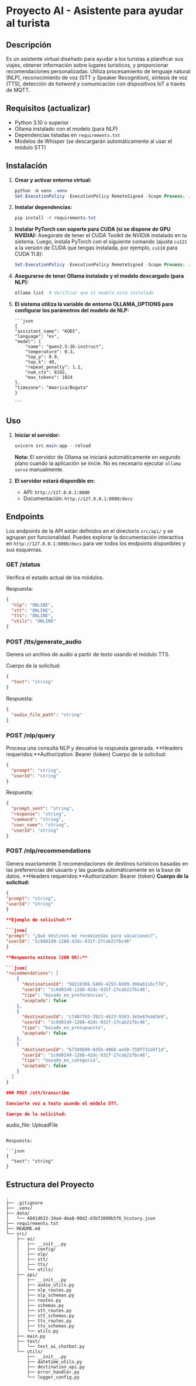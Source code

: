 # Proyecto AI - Asistente para ayudar al turista

## Descripción

Es un asistente virtual diseñado para ayudar a los turistas a planificar sus viajes, obtener información sobre lugares turísticos, y proporcionar recomendaciones personalizadas. Utiliza procesamiento de lenguaje natural (NLP), reconocimiento de voz (STT y Speaker Recognition), síntesis de voz (TTS), detección de hotword y comunicación con dispositivos IoT a través de MQTT.

## Requisitos (actualizar)

- Python 3.10 o superior
- Ollama instalado con el modelo (para NLP)
- Dependencias listadas en `requirements.txt`
- Modelos de Whisper (se descargarán automáticamente al usar el módulo STT)

## Instalación

1.  **Crear y activar entorno virtual:**

    ```powershell
    python -m venv .venv
    Set-ExecutionPolicy -ExecutionPolicy RemoteSigned -Scope Process; ./.venv/Scripts/Activate.ps1
    ```

2.  **Instalar dependencias:**

    ```powershell
    pip install -r requirements.txt
    ```

3.  **Instalar PyTorch con soporte para CUDA (si se dispone de GPU NVIDIA):**
    Asegúrate de tener el CUDA Toolkit de NVIDIA instalado en tu sistema. Luego, instala PyTorch con el siguiente comando (ajusta `cu121` a la versión de CUDA que tengas instalada, por ejemplo, `cu118` para CUDA 11.8):

    ```powershell
    Set-ExecutionPolicy -ExecutionPolicy RemoteSigned -Scope Process; ./.venv/Scripts/Activate.ps1; pip install torch torchvision torchaudio --index-url https://download.pytorch.org/whl/cu121
    ```

4.  **Asegurarse de tener Ollama instalado y el modelo descargado (para NLP):**

    ```powershell
    ollama list  # Verificar que el modelo está instalado
    ```

5.  **El sistema utiliza la variable de entorno OLLAMA_OPTIONS para configurar los parámetros del modelo de NLP:**

        ```json
        {
        "assistant_name": "KODI",
        "language": "es",
        "model": {
            "name": "qwen2.5:3b-instruct",
            "temperature": 0.3,
            "top_p": 0.9,
            "top_k": 40,
            "repeat_penalty": 1.1,
            "num_ctx": 8192,
            "max_tokens": 1024
        },
        "timezone": "America/Bogota"
        }

        ```

## Uso

1.  **Iniciar el servidor:**

    ```powershell
    uvicorn src.main:app --reload
    ```

    **Nota:** El servidor de Ollama se iniciará automáticamente en segundo plano cuando la aplicación se inicie. No es necesario ejecutar `ollama serve` manualmente.

2.  **El servidor estará disponible en:**

    - API: `http://127.0.0.1:8000`
    - Documentación: `http://127.0.0.1:8000/docs`

## Endpoints

Los endpoints de la API están definidos en el directorio `src/api/` y se agrupan por funcionalidad. Puedes explorar la documentación interactiva en `http://127.0.0.1:8000/docs` para ver todos los endpoints disponibles y sus esquemas.

### GET /status

Verifica el estado actual de los módulos.

Respuesta:

```json
{
  "nlp": "ONLINE",
  "stt": "ONLINE",
  "tts": "ONLINE",
  "utils": "ONLINE"
}
```

### POST /tts/generate_audio

Genera un archivo de audio a partir de texto usando el módulo TTS.

Cuerpo de la solicitud:

```json
{
  "text": "string"
}
```

Respuesta:

```json
{
  "audio_file_path": "string"
}
```

### POST /nlp/query

Procesa una consulta NLP y devuelve la respuesta generada.
**Headers requeridos:**Authorization: Bearer {token}
Cuerpo de la solicitud:

```json
{
  "prompt": "string",
  "userId": "string"
}
```

Respuesta:

```json
{
  "prompt_sent": "string",
  "response": "string",
  "command": "string",
  "user_name": "string",
  "userId": "string"
}
```

### POST /nlp/recommendations

Genera exactamente 3 recomendaciones de destinos turísticos basadas en las preferencias del usuario y las guarda automáticamente en la base de datos.
**Headers requeridos:**Authorization: Bearer {token}
**Cuerpo de la solicitud:**

````json
{
"prompt": "string",
"userId": "string"
}

**Ejemplo de solicitud:**

```json{
"prompt": "¿Qué destinos me recomiendas para vacaciones?",
"userId": "1c9d0149-1288-42dc-931f-27cab21fbc46"
}

**Respuesta exitosa (200 OK):**

```json{
"recommendations": [
    {
      "destinationId": "9d218366-546b-4253-bb99-304ab116cf78",
      "userId": "1c9d0149-1288-42dc-931f-27cab21fbc46",
      "tipo": "basado_en_preferencias",
      "aceptada": false
    },
    {
      "destinationId": "c7407f83-3923-4623-9363-3e5e67ea83e9",
      "userId": "1c9d0149-1288-42dc-931f-27cab21fbc46",
      "tipo": "basado_en_presupuesto",
      "aceptada": false
    },
    {
      "destinationId": "b7349b99-8d5b-4068-ae50-f50f731d4f1d",
      "userId": "1c9d0149-1288-42dc-931f-27cab21fbc46",
      "tipo": "basado_en_categoria",
      "aceptada": false
    }
  ]
}

### POST /stt/transcribe

Convierte voz a texto usando el módulo STT.

Cuerpo de la solicitud:

````

audio_file: UploadFile

````

Respuesta:

```json
{
  "text": "string"
}
````

## Estructura del Proyecto

```
.
├── .gitignore
├── .venv/
├── data/
│   └── 4841d633-34a4-4ba8-90d2-d3b72090b5f6_history.json
├── requirements.txt
├── README.md
└── src/
    ├── ai/
    │   ├── __init__.py
    │   ├── config/
    │   ├── nlp/
    │   ├── stt/
    │   ├── tts/
    │   └── utils/
    ├── api/
    │   ├── __init__.py
    │   ├── audio_utils.py
    │   ├── nlp_routes.py
    │   ├── nlp_schemas.py
    │   ├── routes.py
    │   ├── schemas.py
    │   ├── stt_routes.py
    │   ├── stt_schemas.py
    │   ├── tts_routes.py
    │   ├── tts_schemas.py
    │   └── utils.py
    ├── main.py
    ├── test/
    │   └── test_ai_chatbot.py
    └── utils/
        ├── __init__.py
        ├── datetime_utils.py
        ├── destination_api.py
        ├── error_handler.py
        └── logger_config.py
```
